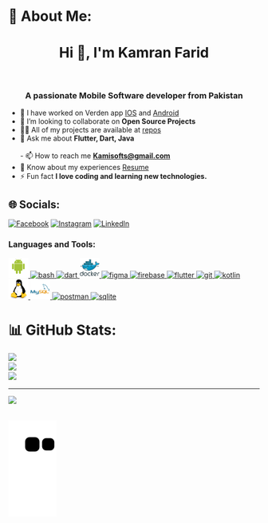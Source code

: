 # 💫 About Me:
<h1 align="center">Hi 👋, I'm Kamran Farid</h1><br><h3 align="center">A passionate Mobile Software developer from Pakistan</h3>


- 🔭 I have worked on Verden app [IOS](https://apps.apple.com/pk/app/verden-breathe-begin-again/id1609194633) and  [Android](https://play.google.com/store/apps/details?id=com.verdenlimited.verden&hl=en&gl=GB) 
- 👯 I’m looking to collaborate on **Open Source Projects**
- 👨‍💻 All of my projects are available at [repos](https://github.com/Kamiii75)
- 💬 Ask me about **Flutter, Dart, Java**<br><br>- 📫 How to reach me **Kamisofts@gmail.com**
- 📄 Know about my experiences [Resume](https://drive.google.com/file/d/1o0x3E7Nc2dWOo4Rcbzx3G8lKdPOpf4ts/view?usp=drivesdk)
- ⚡ Fun fact **I love coding and learning new technologies.**


## 🌐 Socials:
[![Facebook](https://img.shields.io/badge/Facebook-%231877F2.svg?logo=Facebook&logoColor=white)](https://facebook.com/Mk.Kamuii) [![Instagram](https://img.shields.io/badge/Instagram-%23E4405F.svg?logo=Instagram&logoColor=white)](https://instagram.com/kamran.frd) [![LinkedIn](https://img.shields.io/badge/LinkedIn-%230077B5.svg?logo=linkedin&logoColor=white)](https://linkedin.com/in/kamran-farid-6a1525183) 


<h3 align="left">Languages and Tools:</h3>
<p align="left"> 
<a href="https://developer.android.com" target="_blank" rel="noreferrer"> <img src="https://raw.githubusercontent.com/devicons/devicon/master/icons/android/android-original-wordmark.svg" alt="android" width="40" height="40"/> </a> 
<a href="https://www.gnu.org/software/bash/" target="_blank" rel="noreferrer"> <img src="https://www.vectorlogo.zone/logos/gnu_bash/gnu_bash-icon.svg" alt="bash" width="40" height="40"/> </a>
<a href="https://dart.dev" target="_blank" rel="noreferrer"> <img src="https://www.vectorlogo.zone/logos/dartlang/dartlang-icon.svg" alt="dart" width="40" height="40"/> </a> 
<a href="https://www.docker.com/" target="_blank" rel="noreferrer"> <img src="https://raw.githubusercontent.com/devicons/devicon/master/icons/docker/docker-original-wordmark.svg" alt="docker" width="40" height="40"/> </a> 
<a href="https://www.figma.com/" target="_blank" rel="noreferrer"> <img src="https://www.vectorlogo.zone/logos/figma/figma-icon.svg" alt="figma" width="40" height="40"/> </a> 
<a href="https://firebase.google.com/" target="_blank" rel="noreferrer"> <img src="https://www.vectorlogo.zone/logos/firebase/firebase-icon.svg" alt="firebase" width="40" height="40"/> </a> 
<a href="https://flutter.dev" target="_blank" rel="noreferrer"> <img src="https://www.vectorlogo.zone/logos/flutterio/flutterio-icon.svg" alt="flutter" width="40" height="40"/> </a> 
<a href="https://git-scm.com/" target="_blank" rel="noreferrer"> <img src="https://www.vectorlogo.zone/logos/git-scm/git-scm-icon.svg" alt="git" width="40" height="40"/> </a> 
<a href="https://kotlinlang.org" target="_blank" rel="noreferrer"> <img src="https://www.vectorlogo.zone/logos/kotlinlang/kotlinlang-icon.svg" alt="kotlin" width="40" height="40"/> </a> 
<a href="https://www.linux.org/" target="_blank" rel="noreferrer"> <img src="https://raw.githubusercontent.com/devicons/devicon/master/icons/linux/linux-original.svg" alt="linux" width="40" height="40"/> </a>
<a href="https://www.mysql.com/" target="_blank" rel="noreferrer"> <img src="https://raw.githubusercontent.com/devicons/devicon/master/icons/mysql/mysql-original-wordmark.svg" alt="mysql" width="40" height="40"/> </a> 
<a href="https://postman.com" target="_blank" rel="noreferrer"> <img src="https://www.vectorlogo.zone/logos/getpostman/getpostman-icon.svg" alt="postman" width="40" height="40"/> </a> 
<a href="https://www.sqlite.org/" target="_blank" rel="noreferrer"> <img src="https://www.vectorlogo.zone/logos/sqlite/sqlite-icon.svg" alt="sqlite" width="40" height="40"/> </a>  </p>

# 📊 GitHub Stats:
![](https://github-readme-stats.vercel.app/api?username=Kamiii75&theme=ayu-mirage&hide_border=false&include_all_commits=true&count_private=true)<br/>
![](https://github-readme-streak-stats.herokuapp.com/?user=Kamiii75&theme=ayu-mirage&hide_border=false)<br/>
![](https://github-readme-stats.vercel.app/api/top-langs/?username=Kamiii75&theme=ayu-mirage&hide_border=false&include_all_commits=true&count_private=true&layout=compact)



---
[![](https://visitcount.itsvg.in/api?id=Kamiii75&icon=2&color=0)](https://visitcount.itsvg.in)


 ##
  ![Snake animation](https://github.com/rafaballerini/rafaballerini/blob/output/github-contribution-grid-snake.svg)
     




